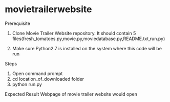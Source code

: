 # movietrailerwebsite
Prerequisite
1. Clone Movie Trailer Website repository. It should contain 5 files(fresh_tomatoes.py,movie.py,moviedatabase.py,README.txt,run.py)

2. Make sure Python2.7 is installed on the system where this code will be run

Steps
1. Open command prompt
2. cd location_of_downloaded folder
3. python run.py

Expected Result
Webpage of movie trailer website would open
